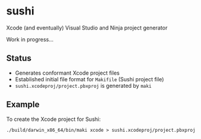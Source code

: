 # sushi

Xcode (and eventually) Visual Studio and Ninja project generator

Work in progress...

## Status

* Generates conformant Xcode project files
* Established initial file format for ```Makifile``` (Sushi project file)
* ```sushi.xcodeproj/project.pbxproj``` is generated by ```maki```

## Example

To create the Xcode project for Sushi:
```
./build/darwin_x86_64/bin/maki xcode > sushi.xcodeproj/project.pbxproj
```
